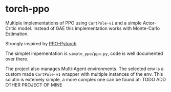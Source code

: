 # torch-ppo
Multiple implementations of PPO using `CartPole-v1` and a simple Actor-Critic model.
Instead of GAE this implementation works with Monte-Carlo Estimation.

Strongly inspired by [PPO-Pytorch](https://github.com/nikhilbarhate99/PPO-PyTorch)

The simplet impementation is `simple_ppo/ppo.py`, code is well documented over there.

The project also manages Multi-Agent environments. The selected env is a custom made `CartPole-v1` wrapper with multiple instances of the env. This solutin is extemely simple, a more complex one can be found at: TODO ADD OTHER PROJECT OF MINE

